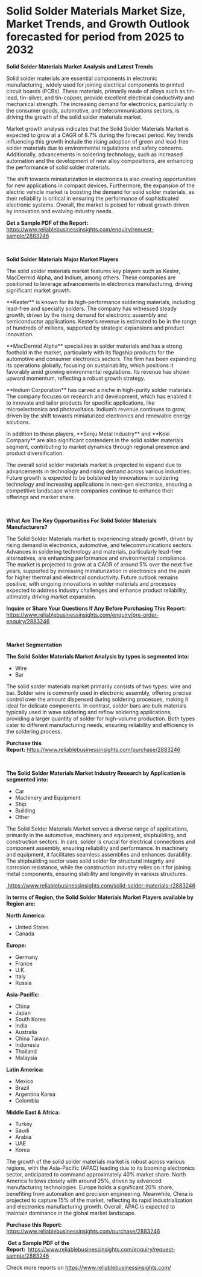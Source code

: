 <p><h1>Solid Solder Materials Market Size, Market Trends, and Growth Outlook forecasted for period from 2025 to 2032</h1></p><p><strong>Solid Solder Materials Market Analysis and Latest Trends</strong></p>
<p><p>Solid solder materials are essential components in electronic manufacturing, widely used for joining electrical components to printed circuit boards (PCBs). These materials, primarily made of alloys such as tin-lead, tin-silver, and tin-copper, provide excellent electrical conductivity and mechanical strength. The increasing demand for electronics, particularly in the consumer goods, automotive, and telecommunications sectors, is driving the growth of the solid solder materials market.</p><p>Market growth analysis indicates that the Solid Solder Materials Market is expected to grow at a CAGR of 8.7% during the forecast period. Key trends influencing this growth include the rising adoption of green and lead-free solder materials due to environmental regulations and safety concerns. Additionally, advancements in soldering technology, such as increased automation and the development of new alloy compositions, are enhancing the performance of solid solder materials.</p><p>The shift towards miniaturization in electronics is also creating opportunities for new applications in compact devices. Furthermore, the expansion of the electric vehicle market is boosting the demand for solid solder materials, as their reliability is critical in ensuring the performance of sophisticated electronic systems. Overall, the market is poised for robust growth driven by innovation and evolving industry needs.</p></p>
<p><strong>Get a Sample PDF of the Report:&nbsp;</strong> <a href="https://www.reliablebusinessinsights.com/enquiry/request-sample/2883246?utm_campaign=2440&utm_medium=2&utm_source=Github&utm_content=ia&utm_term=13032025&utm_id=solid-solder-materials">https://www.reliablebusinessinsights.com/enquiry/request-sample/2883246</a></p>
<p>&nbsp;</p>
<p><strong>Solid Solder Materials Major Market Players</strong></p>
<p><p>The solid solder materials market features key players such as Kester, MacDermid Alpha, and Indium, among others. These companies are positioned to leverage advancements in electronics manufacturing, driving significant market growth.</p><p>**Kester** is known for its high-performance soldering materials, including lead-free and specialty solders. The company has witnessed steady growth, driven by the rising demand for electronic assembly and semiconductor applications. Kester’s revenue is estimated to be in the range of hundreds of millions, supported by strategic expansions and product innovation.</p><p>**MacDermid Alpha** specializes in solder materials and has a strong foothold in the market, particularly with its flagship products for the automotive and consumer electronics sectors. The firm has been expanding its operations globally, focusing on sustainability, which positions it favorably amid growing environmental regulations. Its revenue has shown upward momentum, reflecting a robust growth strategy.</p><p>**Indium Corporation** has carved a niche in high-purity solder materials. The company focuses on research and development, which has enabled it to innovate and tailor products for specific applications, like microelectronics and photovoltaics. Indium’s revenue continues to grow, driven by the shift towards miniaturized electronics and renewable energy solutions.</p><p>In addition to these players, **Senju Metal Industry** and **Koki Company** are also significant contenders in the solid solder materials segment, contributing to market dynamics through regional presence and product diversification. </p><p>The overall solid solder materials market is projected to expand due to advancements in technology and rising demand across various industries. Future growth is expected to be bolstered by innovations in soldering technology and increasing applications in next-gen electronics, ensuring a competitive landscape where companies continue to enhance their offerings and market share.</p></p>
<p>&nbsp;</p>
<p><strong>What Are The Key Opportunities For Solid Solder Materials Manufacturers?</strong></p>
<p><p>The Solid Solder Materials market is experiencing steady growth, driven by rising demand in electronics, automotive, and telecommunications sectors. Advances in soldering technology and materials, particularly lead-free alternatives, are enhancing performance and environmental compliance. The market is projected to grow at a CAGR of around 5% over the next five years, supported by increasing miniaturization in electronics and the push for higher thermal and electrical conductivity. Future outlook remains positive, with ongoing innovations in solder materials and processes expected to address industry challenges and enhance product reliability, ultimately driving market expansion.</p></p>
<p><strong>Inquire or Share Your Questions If Any Before Purchasing This Report:</strong> <a href="https://www.reliablebusinessinsights.com/enquiry/pre-order-enquiry/2883246?utm_campaign=2440&utm_medium=2&utm_source=Github&utm_content=ia&utm_term=13032025&utm_id=solid-solder-materials">https://www.reliablebusinessinsights.com/enquiry/pre-order-enquiry/2883246</a></p>
<p>&nbsp;</p>
<p><strong>Market Segmentation</strong></p>
<p><strong>The Solid Solder Materials Market Analysis by types is segmented into:</strong></p>
<p><ul><li>Wire</li><li>Bar</li></ul></p>
<p><p>The solid solder materials market primarily consists of two types: wire and bar. Solder wire is commonly used in electronic assembly, offering precise control over the amount dispensed during soldering processes, making it ideal for delicate components. In contrast, solder bars are bulk materials typically used in wave soldering and reflow soldering applications, providing a larger quantity of solder for high-volume production. Both types cater to different manufacturing needs, ensuring reliability and efficiency in the soldering process.</p></p>
<p><strong>Purchase this Report:&nbsp;</strong><a href="https://www.reliablebusinessinsights.com/purchase/2883246?utm_campaign=2440&utm_medium=2&utm_source=Github&utm_content=ia&utm_term=13032025&utm_id=solid-solder-materials">https://www.reliablebusinessinsights.com/purchase/2883246</a></p>
<p>&nbsp;</p>
<p><strong>The Solid Solder Materials Market Industry Research by Application is segmented into:</strong></p>
<p><ul><li>Car</li><li>Machinery and Equipment</li><li>Ship</li><li>Building</li><li>Other</li></ul></p>
<p><p>The Solid Solder Materials Market serves a diverse range of applications, primarily in the automotive, machinery and equipment, shipbuilding, and construction sectors. In cars, solder is crucial for electrical connections and component assembly, ensuring reliability and performance. In machinery and equipment, it facilitates seamless assemblies and enhances durability. The shipbuilding sector uses solid solder for structural integrity and corrosion resistance, while the construction industry relies on it for joining metal components, ensuring stability and longevity in various structures.</p></p>
<p><a href="https://www.reliablebusinessinsights.com/solid-solder-materials-r2883246?utm_campaign=2440&utm_medium=2&utm_source=Github&utm_content=ia&utm_term=13032025&utm_id=solid-solder-materials">&nbsp;https://www.reliablebusinessinsights.com/solid-solder-materials-r2883246</a></p>
<p><strong>In terms of Region, the Solid Solder Materials Market Players available by Region are:</strong></p>
<p>
    <p> <strong> North America: </strong>
        <ul>
            <li>United States</li>
            <li>Canada</li>
        </ul>
        </p> 
    <p> <strong> Europe: </strong>
        <ul>
            <li>Germany</li>
            <li>France</li>
            <li>U.K.</li>
            <li>Italy</li>
            <li>Russia</li>
        </ul>
        </p> 
    <p> <strong> Asia-Pacific: </strong>
        <ul>
            <li>China</li>
            <li>Japan</li>
            <li>South Korea</li>
            <li>India</li>
            <li>Australia</li>
            <li>China Taiwan</li>
            <li>Indonesia</li>
            <li>Thailand</li>
            <li>Malaysia</li>
        </ul>
        </p> 
    <p> <strong> Latin America: </strong>
        <ul>
            <li>Mexico</li>
            <li>Brazil</li>
            <li>Argentina Korea</li>
            <li>Colombia</li>
        </ul>
        </p> 
    <p> <strong> Middle East & Africa: </strong>
        <ul>
            <li>Turkey</li>
            <li>Saudi</li>
            <li>Arabia</li>
            <li>UAE</li>
            <li>Korea</li>
        </ul>
    </p>
    </p>
<p><p>The growth of the solid solder materials market is robust across various regions, with the Asia-Pacific (APAC) leading due to its booming electronics sector, anticipated to command approximately 40% market share. North America follows closely with around 25%, driven by advanced manufacturing technologies. Europe holds a significant 20% share, benefiting from automation and precision engineering. Meanwhile, China is projected to capture 15% of the market, reflecting its rapid industrialization and electronics manufacturing growth. Overall, APAC is expected to maintain dominance in the global market landscape.</p></p>
<p><strong>Purchase this Report: </strong><a href="https://www.reliablebusinessinsights.com/purchase/2883246?utm_campaign=2440&utm_medium=2&utm_source=Github&utm_content=ia&utm_term=13032025&utm_id=solid-solder-materials">https://www.reliablebusinessinsights.com/purchase/2883246</a></p>
<p>&nbsp;<strong>Get a Sample PDF of the Report:&nbsp;&nbsp;</strong><a href="https://www.reliablebusinessinsights.com/enquiry/request-sample/2883246?utm_campaign=2440&utm_medium=2&utm_source=Github&utm_content=ia&utm_term=13032025&utm_id=solid-solder-materials">https://www.reliablebusinessinsights.com/enquiry/request-sample/2883246</a></p>
<p><strong></strong></p>
<p>Check more reports on <a href="https://www.reliablebusinessinsights.com/?utm_campaign=2440&utm_medium=2&utm_source=Github&utm_content=ia&utm_term=13032025&utm_id=solid-solder-materials">https://www.reliablebusinessinsights.com/</a></p>